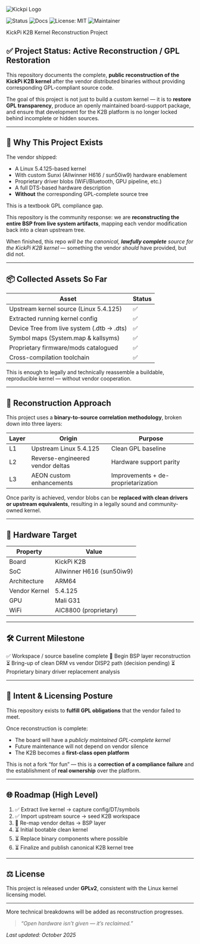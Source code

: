 ![Kickpi Logo](https://www.kickpi.com/wp-content/uploads/2024/09/kickpi-logo-1.png)

![Status](https://img.shields.io/badge/status-active-success.svg)
![Docs](https://img.shields.io/badge/docs-foundation-lightgrey)
![License: MIT](https://img.shields.io/badge/license-MIT-blue.svg)
![Maintainer](https://img.shields.io/badge/maintainer-MattInnovates-orange)

KickPi K2B Kernel Reconstruction Project

## ✅ Project Status: Active Reconstruction / GPL Restoration

This repository documents the complete, **public reconstruction of the KickPi K2B kernel** after the vendor distributed binaries without providing corresponding GPL-compliant source code.

The goal of this project is not just to build a custom kernel — it is to **restore GPL transparency**, produce an openly maintained board-support package, and ensure that development for the K2B platform is no longer locked behind incomplete or hidden sources.

---

## 🧠 Why This Project Exists

The vendor shipped:
- A Linux 5.4.125-based kernel
- With custom Sunxi (Allwinner H616 / sun50iw9) hardware enablement
- Proprietary driver blobs (WiFi/Bluetooth, GPU pipeline, etc.)
- A full DTS-based hardware description
- **Without** the corresponding GPL-complete source tree

This is a textbook GPL compliance gap.

This repository is the community response:
we are **reconstructing the entire BSP from live system artifacts**, mapping each vendor modification back into a clean upstream tree.

When finished, this repo *will be the canonical, **lawfully complete** source for the KickPi K2B kernel* — something the vendor *should* have provided, but did not.

---

## 📦 Collected Assets So Far

| Asset | Status |
|------|--------|
| Upstream kernel source (Linux 5.4.125) | ✅ |
| Extracted running kernel config | ✅ |
| Device Tree from live system (.dtb → .dts) | ✅ |
| Symbol maps (System.map & kallsyms) | ✅ |
| Proprietary firmware/mods catalogued | ✅ |
| Cross-compilation toolchain | ✅ |

This is enough to legally and technically reassemble a buildable, reproducible kernel — without vendor cooperation.

---

## 🔬 Reconstruction Approach

This project uses a **binary-to-source correlation methodology**, broken down into three layers:

| Layer | Origin | Purpose |
|------|--------|----------|
| L1 | Upstream Linux 5.4.125 | Clean GPL baseline |
| L2 | Reverse-engineered vendor deltas | Hardware support parity |
| L3 | AEON custom enhancements | Improvements + de-proprietarization |

Once parity is achieved, vendor blobs can be **replaced with clean drivers or upstream equivalents**, resulting in a legally sound and community-owned kernel.

---

## 📍 Hardware Target

| Property | Value |
|---------|------|
| Board | KickPi K2B |
| SoC | Allwinner H616 (sun50iw9) |
| Architecture | ARM64 |
| Vendor Kernel | 5.4.125 |
| GPU | Mali G31 |
| WiFi | AIC8800 (proprietary) |

---

## 🛠️ Current Milestone

✅ Workspace / source baseline complete
🔄 Begin BSP layer reconstruction
⏳ Bring-up of clean DRM vs vendor DISP2 path (decision pending)
⏳ Proprietary binary driver replacement analysis

---

## 📢 Intent & Licensing Posture

This repository exists to **fulfill GPL obligations** that the vendor failed to meet.

Once reconstruction is complete:

- The board will have a *publicly maintained GPL-complete kernel*
- Future maintenance will not depend on vendor silence
- The K2B becomes a **first-class open platform**

This is not a fork “for fun” — this is a **correction of a compliance failure** and the establishment of **real ownership** over the platform.

---

## 🌐 Roadmap (High Level)

1. ✅ Extract live kernel → capture config/DT/symbols
2. ✅ Import upstream source → seed K2B workspace
3. 🔄 Re-map vendor deltas → BSP layer
4. ⏳ Initial bootable clean kernel
5. ⏳ Replace binary components where possible
6. ⏳ Finalize and publish canonical K2B kernel tree

---

## ⚖️ License

This project is released under **GPLv2**, consistent with the Linux kernel licensing model.

---

More technical breakdowns will be added as reconstruction progresses.

> *“Open hardware isn’t given — it’s reclaimed.”*

*Last updated: October 2025*
